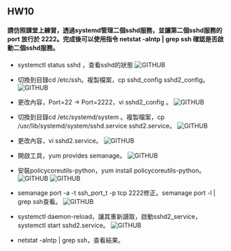 ## HW10
#### 請仿照課堂上練習，透過systemd管理二個sshd服務，並讓第二個sshd服務的 port 放行於 2222。完成後可以使用指令 netstat -alntp | grep ssh 確認是否啟動二個sshd服務。

+ systemctl status sshd ，查看sshd的狀態
![GITHUB]( https://imgur.com/55E9tRz.jpg"git圖示")

+ 切換到目錄cd /etc/ssh。複製檔案，cp sshd_config sshd2_config。
![GITHUB]( https://imgur.com/FgH0M4P.jpg"git圖示")

+ 更改內容，Port=22 -> Port=2222，vi sshd2_config 。
![GITHUB]( https://imgur.com/vgpVFMo.jpg"git圖示")

+ 切換到目錄cd /etc/systemd/system 。複製檔案，cp /usr/lib/systemd/system/sshd.service sshd2.service。
![GITHUB]( https://imgur.com/3BuEEwA.jpg"git圖示")

+ 更改內容，vi sshd2.service。
![GITHUB]( https://imgur.com/SZfm1oc.jpg"git圖示")

+ 開啟工具，yum provides semanage。
![GITHUB]( https://imgur.com/UAUta9G.jpg"git圖示")

+ 安裝policycoreutils-python，yum install policycoreutils-python。
![GITHUB]( https://imgur.com/uHeJjPE.jpg"git圖示")
![GITHUB]( https://imgur.com/2SJvF4D.jpg"git圖示")

+ semanage port -a -t ssh_port_t -p tcp 2222修正。semanage port -l | grep ssh查看。
![GITHUB]( https://imgur.com/VMSDAx3.jpg"git圖示")

+ systemctl daemon-reload，讓其重新讀取，啟動sshd2_service，systemctl start sshd2.service。
![GITHUB]( https://imgur.com/Y92l5Ub.jpg"git圖示")

+ netstat -alntp | grep ssh，查看結果。
